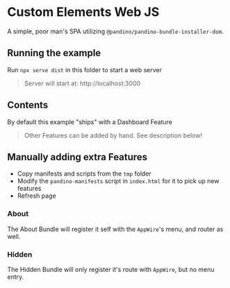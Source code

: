 # Custom Elements Web JS

A simple, poor man's SPA utilizing `@pandino/pandino-bundle-installer-dom`.

## Running the example
Run `npx serve dist` in this folder to start a web server

> Server will start at: http://localhost:3000

## Contents
By default this example "ships" with a Dashboard Feature

> Other Features can be added by hand. See description below!

## Manually adding extra Features
- Copy manifests and scripts from the `tmp` folder
- Modify the `pandino-manifests` script in `index.html` for it to pick up new features
- Refresh page

### About
The About Bundle will register it self with the `AppWire`'s menu, and router as well.

### Hidden
The Hidden Bundle will only register it's route with `AppWire`, but no menu entry.
